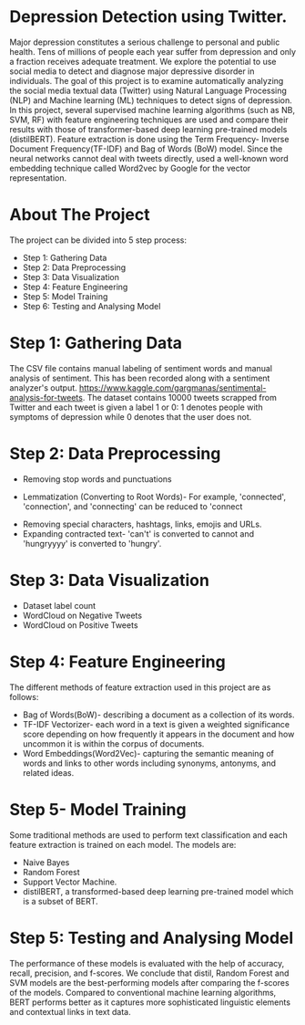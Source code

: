 # Depression Detection using Twitter.
Major depression constitutes a serious challenge to personal and public health. Tens of millions of people each year suffer from depression
and only a fraction receives adequate treatment. We explore the potential to use social media to detect and diagnose major depressive disorder in individuals.
The goal of this project is to examine automatically analyzing the social media textual data (Twitter) using Natural Language Processing (NLP) and Machine learning (ML) techniques to detect signs of depression. In this project, several supervised machine learning algorithms (such as NB, SVM, RF) with feature engineering techniques are used and compare their results with those of transformer-based deep learning pre-trained models (distilBERT). Feature extraction is done using the Term Frequency- Inverse Document Frequency(TF-IDF) and Bag of Words (BoW) model. Since the neural networks cannot deal with tweets directly, used a well-known word embedding technique called Word2vec by Google for the vector representation.

# About The Project 
The project can be divided into 5 step process:

- Step 1: Gathering Data
- Step 2: Data Preprocessing
- Step 3: Data Visualization
- Step 4: Feature Engineering
- Step 5: Model Training
- Step 6: Testing and Analysing Model

# Step 1: Gathering Data 
The CSV file contains manual labeling of sentiment words and manual analysis of sentiment. This has been recorded along with a sentiment analyzer's output. https://www.kaggle.com/gargmanas/sentimental-analysis-for-tweets. The dataset contains 10000 tweets scrapped from Twitter and each tweet is given a label 1 or 0: 1 denotes people with symptoms of depression while 0 denotes that the user does not.

# Step 2: Data Preprocessing
 - Removing stop words and punctuations
 * Lemmatization (Converting to Root Words)- For example, 'connected', 'connection', and 'connecting' can be reduced to 'connect
 + Removing special characters, hashtags, links, emojis and URLs.
 + Expanding contracted text- 'can't' is converted to cannot and 'hungryyyy' is converted to 'hungry'.
 
 # Step 3: Data Visualization
  - Dataset label count
  - WordCloud on Negative Tweets
  - WordCloud on Positive Tweets
  
 # Step 4: Feature Engineering
 The different methods of feature extraction used in this project are as follows:
 - Bag of Words(BoW)- describing a document as a collection of its words.
 - TF-IDF Vectorizer- each word in a text is given a weighted significance score depending on how frequently it appears in the document and how uncommon it is within the corpus of documents.
 - Word Embeddings(Word2Vec)- capturing the semantic meaning of words and links to other words including synonyms, antonyms, and related ideas.

# Step 5- Model Training
Some traditional methods are used to perform text classification and each feature extraction is trained on each model. The models are:
- Naive Bayes
- Random Forest
- Support Vector Machine.
- distilBERT, a transformed-based deep learning pre-trained model which is a subset of BERT.

# Step 5: Testing and Analysing Model
 The performance of these models is evaluated with the help of accuracy, recall, precision, and f-scores. We conclude that distil, Random Forest and SVM models are the best-performing
 models after comparing the f-scores of the models. Compared to conventional machine learning algorithms, BERT performs better as it captures more sophisticated linguistic elements and 
 contextual links in text data. 
